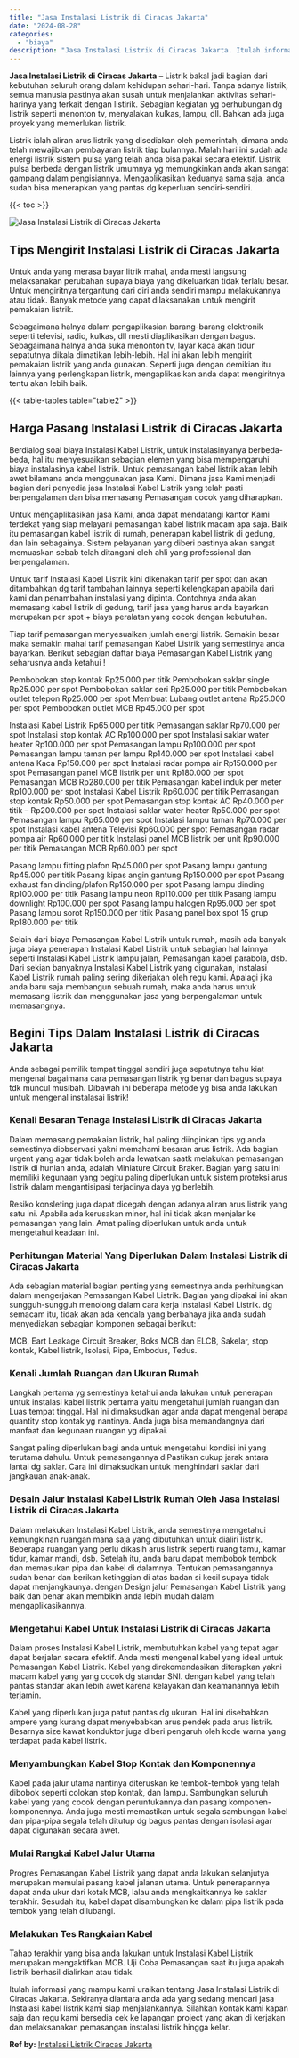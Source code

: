 ```yaml
---
title: "Jasa Instalasi Listrik di Ciracas Jakarta"
date: "2024-08-28"
categories: 
  - "biaya"
description: "Jasa Instalasi Listrik di Ciracas Jakarta. Itulah informasi yang mampu kami uraikan tentang Jasa Instalasi Listrik di Ciracas Jakarta. Sekiranya diantara and..."
---
```


**Jasa Instalasi Listrik di Ciracas Jakarta** – Listrik bakal jadi bagian dari kebutuhan seluruh orang dalam kehidupan sehari-hari. Tanpa adanya listrik, semua manusia pastinya akan susah untuk menjalankan aktivitas sehari-harinya yang terkait dengan listirik. Sebagian kegiatan yg berhubungan dg listrik seperti menonton tv, menyalakan kulkas, lampu, dll. Bahkan ada juga proyek yang memerlukan listrik.

Listrik ialah aliran arus listrik yang disediakan oleh pemerintah, dimana anda telah mewajibkan pembayaran listrik tiap bulannya. Malah hari ini sudah ada energi listrik sistem pulsa yang telah anda bisa pakai secara efektif. Listrik pulsa berbeda dengan listrik umumnya yg memungkinkan anda akan sangat gampang dalam pengisiannya. Mengaplikasikan keduanya sama saja, anda sudah bisa menerapkan yang pantas dg keperluan sendiri-sendiri.

{{< toc >}}

![Jasa Instalasi Listrik di Ciracas Jakarta](/images/instalasi-listrik-murah11.png)

## Tips Mengirit Instalasi Listrik di Ciracas Jakarta

Untuk anda yang merasa bayar litrik mahal, anda mesti langsung melaksanakan perubahan supaya biaya yang dikeluarkan tidak terlalu besar. Untuk mengiritnya tergantung dari diri anda sendiri mampu melakukannya atau tidak. Banyak metode yang dapat dilaksanakan untuk mengirit pemakaian listrik.

Sebagaimana halnya dalam pengaplikasian barang-barang elektronik seperti televisi, radio, kulkas, dll mesti diaplikasikan dengan bagus. Sebagaimana halnya anda suka menonton tv, layar kaca akan tidur sepatutnya dikala dimatikan lebih-lebih. Hal ini akan lebih mengirit pemakaian listrik yang anda gunakan. Seperti juga dengan demikian itu lainnya yang perlengkapan listrik, mengaplikasikan anda dapat mengiritnya tentu akan lebih baik.

{{< table-tables table="table2" >}}

## Harga Pasang Instalasi Listrik di Ciracas Jakarta

Berdialog soal biaya Instalasi Kabel Listrik, untuk instalasinyanya berbeda-beda, hal itu menyesuaikan sebagian elemen yang bisa mempengaruhi biaya instalasinya kabel listrik. Untuk pemasangan kabel listrik akan lebih awet bilamana anda menggunakan jasa Kami. Dimana jasa Kami menjadi bagian dari penyedia jasa Instalasi Kabel Listrik yang telah pasti berpengalaman dan bisa memasang Pemasangan cocok yang diharapkan.

Untuk mengaplikasikan jasa Kami, anda dapat mendatangi kantor Kami terdekat yang siap melayani pemasangan kabel listrik macam apa saja. Baik itu pemasangan kabel listrik di rumah, penerapan kabel listrik di gedung, dan lain sebagainya. Sistem pelayanan yang diberi pastinya akan sangat memuaskan sebab telah ditangani oleh ahli yang professional dan berpengalaman.

Untuk tarif Instalasi Kabel Listrik kini dikenakan tarif per spot dan akan ditambahkan dg tarif tambahan lainnya seperti kelengkapan apabila dari kami dan penambahan instalasi yang dipinta. Contohnya anda akan memasang kabel listrik di gedung, tarif jasa yang harus anda bayarkan merupakan per spot + biaya peralatan yang cocok dengan kebutuhan.

Tiap tarif pemasangan menyesuaikan jumlah energi listrik. Semakin besar maka semakin mahal tarif pemasangan Kabel Listrik yang semestinya anda bayarkan. Berikut sebagian daftar biaya Pemasangan Kabel Listrik yang seharusnya anda ketahui !

Pembobokan stop kontak Rp25.000 per titik Pembobokan saklar single Rp25.000 per spot Pembobokan saklar seri Rp25.000 per titik Pembobokan outlet telepon Rp25.000 per spot Membuat Lubang outlet antena Rp25.000 per spot Pembobokan outlet MCB Rp45.000 per spot

Instalasi Kabel Listrik Rp65.000 per titik Pemasangan saklar Rp70.000 per spot Instalasi stop kontak AC Rp100.000 per spot Instalasi saklar water heater Rp100.000 per spot Pemasangan lampu Rp100.000 per spot Pemasangan lampu taman per lampu Rp140.000 per spot Instalasi kabel antena Kaca Rp150.000 per spot Instalasi radar pompa air Rp150.000 per spot Pemasangan panel MCB listrik per unit Rp180.000 per spot Pemasangan MCB Rp280.000 per titik Pemasangan kabel induk per meter Rp100.000 per spot Instalasi Kabel Listrik Rp60.000 per titik Pemasangan stop kontak Rp50.000 per spot Pemasangan stop kontak AC Rp40.000 per titik – Rp200.000 per spot Instalasi saklar water heater Rp50.000 per spot Pemasangan lampu Rp65.000 per spot Instalasi lampu taman Rp70.000 per spot Instalasi kabel antena Televisi Rp60.000 per spot Pemasangan radar pompa air Rp60.000 per titik Instalasi panel MCB listrik per unit Rp90.000 per titik Pemasangan MCB Rp60.000 per spot

Pasang lampu fitting plafon Rp45.000 per spot Pasang lampu gantung Rp45.000 per titik Pasang kipas angin gantung Rp150.000 per spot Pasang exhaust fan dinding/plafon Rp150.000 per spot Pasang lampu dinding Rp100.000 per titik Pasang lampu neon Rp110.000 per titik Pasang lampu downlight Rp100.000 per spot Pasang lampu halogen Rp95.000 per spot Pasang lampu sorot Rp150.000 per titik Pasang panel box spot 15 grup Rp180.000 per titik

Selain dari biaya Pemasangan Kabel Listrik untuk rumah, masih ada banyak juga biaya penerapan Instalasi Kabel Listrik untuk sebagian hal lainnya seperti Instalasi Kabel Listrik lampu jalan, Pemasangan kabel parabola, dsb. Dari sekian banyaknya Instalasi Kabel Listrik yang digunakan, Instalasi Kabel Listrik rumah paling sering dikerjakan oleh regu kami. Apalagi jika anda baru saja membangun sebuah rumah, maka anda harus untuk memasang listrik dan menggunakan jasa yang berpengalaman untuk memasangnya.

## Begini Tips Dalam Instalasi Listrik di Ciracas Jakarta


Anda sebagai pemilik tempat tinggal sendiri juga sepatutnya tahu kiat mengenal bagaimana cara pemasangan listrik yg benar dan bagus supaya tdk muncul musibah. Dibawah ini beberapa metode yg bisa anda lakukan untuk mengenal instalasai listrik!

### Kenali Besaran Tenaga Instalasi Listrik di Ciracas Jakarta

Dalam memasang pemakaian listrik, hal paling diinginkan tips yg anda semestinya diobservasi yakni memahami besaran arus listrik. Ada bagian urgent yang agar tidak boleh anda lewatkan saatk melakukan pemasangan listrik di hunian anda, adalah Miniature Circuit Braker. Bagian yang satu ini memiliki kegunaan yang begitu paling diperlukan untuk sistem proteksi arus listrik dalam mengantisipasi terjadinya daya yg berlebih.

Resiko konsleting juga dapat dicegah dengan adanya aliran arus listrik yang satu ini. Apabila ada kerusakan minor, hal ini tidak akan menjalar ke pemasangan yang lain. Amat paling diperlukan untuk anda untuk mengetahui keadaan ini.

### Perhitungan Material Yang Diperlukan Dalam Instalasi Listrik di Ciracas Jakarta

Ada sebagian material bagian penting yang semestinya anda perhitungkan dalam mengerjakan Pemasangan Kabel Listrik. Bagian yang dipakai ini akan sungguh-sungguh menolong dalam cara kerja Instalasi Kabel Listrik. dg semacam itu, tidak akan ada kendala yang berbahaya jika anda sudah menyediakan sebagian komponen sebagai berikut:

MCB, Eart Leakage Circuit Breaker, Boks MCB dan ELCB, Sakelar, stop kontak, Kabel listrik, Isolasi, Pipa, Embodus, Tedus.

### Kenali Jumlah Ruangan dan Ukuran Rumah

Langkah pertama yg semestinya ketahui anda lakukan untuk penerapan untuk instalasi kabel listrik pertama yaitu mengetahui jumlah ruangan dan Luas tempat tinggal. Hal ini dimaksudkan agar anda dapat mengenal berapa quantity stop kontak yg nantinya. Anda juga bisa memandangnya dari manfaat dan kegunaan ruangan yg dipakai.

Sangat paling diperlukan bagi anda untuk mengetahui kondisi ini yang terutama dahulu. Untuk pemasangannya diPastikan cukup jarak antara lantai dg saklar. Cara ini dimaksudkan untuk menghindari saklar dari jangkauan anak-anak.

### Desain Jalur Instalasi Kabel Listrik Rumah Oleh Jasa Instalasi Listrik di Ciracas Jakarta

Dalam melakukan Instalasi Kabel Listrik, anda semestinya mengetahui kemungkinan ruangan mana saja yang dibutuhkan untuk dialiri listrik. Beberapa ruangan yang perlu dikasih arus listrik seperti ruang tamu, kamar tidur, kamar mandi, dsb. Setelah itu, anda baru dapat membobok tembok dan memasukan pipa dan kabel di dalamnya. Tentukan pemasangannya sudah benar dan berikan ketinggian di atas badan si kecil supaya tidak dapat menjangkaunya. dengan Design jalur Pemasangan Kabel Listrik yang baik dan benar akan membikin anda lebih mudah dalam mengaplikasikannya.

### Mengetahui Kabel Untuk Instalasi Listrik di Ciracas Jakarta

Dalam proses Instalasi Kabel Listrik, membutuhkan kabel yang tepat agar dapat berjalan secara efektif. Anda mesti mengenal kabel yang ideal untuk Pemasangan Kabel Listrik. Kabel yang direkomendasikan diterapkan yakni macam kabel yang yang cocok dg standar SNI. dengan kabel yang telah pantas standar akan lebih awet karena kelayakan dan keamanannya lebih terjamin.

Kabel yang diperlukan juga patut pantas dg ukuran. Hal ini disebabkan ampere yang kurang dapat menyebabkan arus pendek pada arus listrik. Besarnya size kawat konduktor juga diberi pengaruh oleh kode warna yang terdapat pada kabel listrik.

### Menyambungkan Kabel Stop Kontak dan Komponennya

Kabel pada jalur utama nantinya diteruskan ke tembok-tembok yang telah dibobok seperti colokan stop kontak, dan lampu. Sambungkan seluruh kabel yang yang cocok dengan peruntukannya dan pasang komponen-komponennya. Anda juga mesti memastikan untuk segala sambungan kabel dan pipa-pipa segala telah ditutup dg bagus pantas dengan isolasi agar dapat digunakan secara awet.

### Mulai Rangkai Kabel Jalur Utama

Progres Pemasangan Kabel Listrik yang dapat anda lakukan selanjutya merupakan memulai pasang kabel jalanan utama. Untuk penerapannya dapat anda ukur dari kotak MCB, lalau anda mengkaitkannya ke saklar terakhir. Sesudah itu, kabel dapat disambungkan ke dalam pipa listrik pada tembok yang telah dilubangi.

### Melakukan Tes Rangkaian Kabel

Tahap terakhir yang bisa anda lakukan untuk Instalasi Kabel Listrik merupakan mengaktifkan MCB. Uji Coba Pemasangan saat itu juga apakah listrik berhasil dialirkan atau tidak.

Itulah informasi yang mampu kami uraikan tentang Jasa Instalasi Listrik di Ciracas Jakarta. Sekiranya diantara anda ada yang sedang mencari jasa Instalasi kabel listrik kami siap menjalankannya. Silahkan kontak kami kapan saja dan regu kami bersedia cek ke lapangan project yang akan di kerjakan dan melaksanakan pemasangan instalasi listrik hingga kelar.

**Ref by:** [Instalasi Listrik Ciracas Jakarta](https://id.wikipedia.org/wiki/Instalasi)
